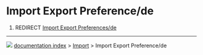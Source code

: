 # Import Export Preference/de
1.  REDIRECT [Import Export Preferences/de](Import_Export_Preferences/de.md)



---
![](images/Right_arrow.png) [documentation index](../README.md) > [Import](Import_Workbench.md) > Import Export Preference/de
